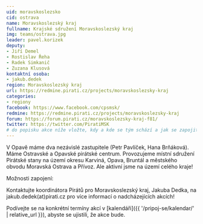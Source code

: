 ```yaml
---
uid: moravskoslezsko
cid: ostrava
name: Moravskoslezský kraj
fullname: Krajské sdružení Moravskoslezský kraj
img: teams/ostrava.jpg
leader: pavel.korizek
deputy:
- Jiří Demel
- Rostislav Řeha
- Radek Simkanič
- Zuzana Klusová
kontaktní osoba:
- jakub.dedek
region: Moravskoslezský kraj
url: https://redmine.pirati.cz/projects/moravskoslezsky-kraj
categories:
- regiony
facebook: https://www.facebook.com/cpsmsk/
redmine: https://redmine.pirati.cz/projects/moravskoslezsky-kraj
forum: https://forum.pirati.cz/moravskoslezsky-kraj-f81/
twitter: https://twitter.com/PiratiMSK
# do popisku akce níže vložte, kdy a kde se tým schází a jak se zapojit
---
```


V Opavě máme dva nezávislé zastupitele (Petr Pavlíček, Hana Brňáková). Máme Ostravské a Opavské pirátské centrum. 
Provozujeme místní sdružení Pirátské stany na území okresu Karviná, Opava, Bruntál a městského obvodu Moravská Ostrava a Přívoz.
Ale aktivní jsme na území celého kraje!

Možnosti zapojení:

Kontaktujte koordinátora Pirátů pro Moravskoslezský kraj, Jakuba Dedka, na jakub.dedek(аt)pirati.cz pro více informací o nadcházejících akcích!

Podívejte se na konkrétní termíny akcí v [kalendáři]({{ '/pripoj-se/kalendar/' | relative_url }}),
abyste se ujistili, že akce bude.

